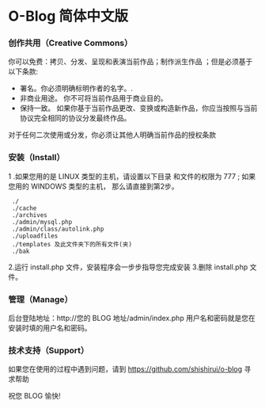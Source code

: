 # O-Blog 简体中文版

### 创作共用（Creative Commons）

你可以免费：拷贝、分发、呈现和表演当前作品；制作派生作品 ；但是必须基于以下条款:

* 署名。你必须明确标明作者的名字。.
* 非商业用途。 你不可将当前作品用于商业目的。
* 保持一致。 如果你基于当前作品更改、变换或构造新作品，你应当按照与当前协议完全相同的协议分发最终作品。

对于任何二次使用或分发，你必须让其他人明确当前作品的授权条款

### 安装（Install）

1 .如果您用的是 LINUX 类型的主机，请设置以下目录
 和文件的权限为 777 ; 如果您用的 WINDOWS 类型的主机，
 那么请直接到第2步。

     ./
     ./cache
     ./archives
     ./admin/mysql.php
     ./admin/class/autolink.php
     ./uploadfiles
     ./templates 及此文件夹下的所有文件(夹)
     ./bak

2.运行 install.php 文件，安装程序会一步步指导您完成安装
3.删除 install.php 文件。

### 管理（Manage）

后台登陆地址：http://您的 BLOG 地址/admin/index.php
用户名和密码就是您在安装时填的用户名和密码。

### 技术支持（Support）

如果您在使用的过程中遇到问题，请到 https://github.com/shishirui/o-blog 寻求帮助 

祝您 BLOG 愉快!
